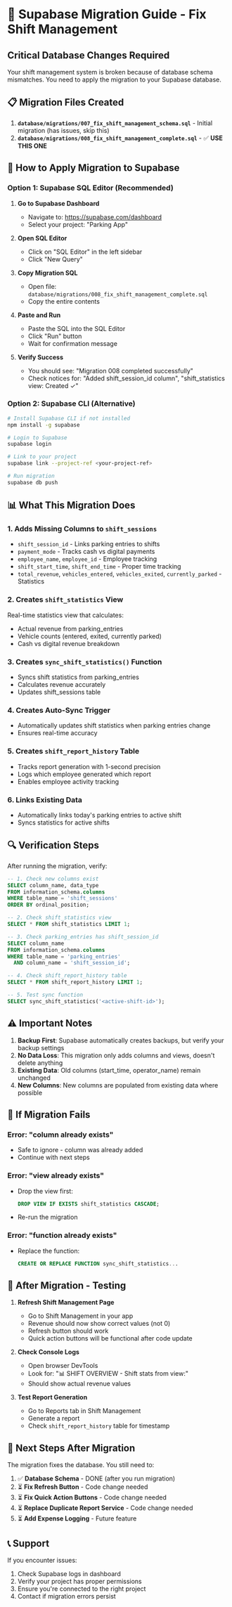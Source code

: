 # 🚀 Supabase Migration Guide - Fix Shift Management

## Critical Database Changes Required

Your shift management system is broken because of database schema mismatches. You need to apply the migration to your Supabase database.

## 📋 Migration Files Created

1. **`database/migrations/007_fix_shift_management_schema.sql`** - Initial migration (has issues, skip this)
2. **`database/migrations/008_fix_shift_management_complete.sql`** - ✅ **USE THIS ONE**

## 🎯 How to Apply Migration to Supabase

### Option 1: Supabase SQL Editor (Recommended)

1. **Go to Supabase Dashboard**
   - Navigate to: https://supabase.com/dashboard
   - Select your project: "Parking App"

2. **Open SQL Editor**
   - Click on "SQL Editor" in the left sidebar
   - Click "New Query"

3. **Copy Migration SQL**
   - Open file: `database/migrations/008_fix_shift_management_complete.sql`
   - Copy the entire contents

4. **Paste and Run**
   - Paste the SQL into the SQL Editor
   - Click "Run" button
   - Wait for confirmation message

5. **Verify Success**
   - You should see: "Migration 008 completed successfully"
   - Check notices for: "Added shift_session_id column", "shift_statistics view: Created ✓"

### Option 2: Supabase CLI (Alternative)

```bash
# Install Supabase CLI if not installed
npm install -g supabase

# Login to Supabase
supabase login

# Link to your project
supabase link --project-ref <your-project-ref>

# Run migration
supabase db push
```

## 📊 What This Migration Does

### 1. Adds Missing Columns to `shift_sessions`
- `shift_session_id` - Links parking entries to shifts
- `payment_mode` - Tracks cash vs digital payments
- `employee_name`, `employee_id` - Employee tracking
- `shift_start_time`, `shift_end_time` - Proper time tracking
- `total_revenue`, `vehicles_entered`, `vehicles_exited`, `currently_parked` - Statistics

### 2. Creates `shift_statistics` View
Real-time statistics view that calculates:
- Actual revenue from parking_entries
- Vehicle counts (entered, exited, currently parked)
- Cash vs digital revenue breakdown

### 3. Creates `sync_shift_statistics()` Function
- Syncs shift statistics from parking_entries
- Calculates revenue accurately
- Updates shift_sessions table

### 4. Creates Auto-Sync Trigger
- Automatically updates shift statistics when parking entries change
- Ensures real-time accuracy

### 5. Creates `shift_report_history` Table
- Tracks report generation with 1-second precision
- Logs which employee generated which report
- Enables employee activity tracking

### 6. Links Existing Data
- Automatically links today's parking entries to active shift
- Syncs statistics for active shifts

## 🔍 Verification Steps

After running the migration, verify:

```sql
-- 1. Check new columns exist
SELECT column_name, data_type
FROM information_schema.columns
WHERE table_name = 'shift_sessions'
ORDER BY ordinal_position;

-- 2. Check shift_statistics view
SELECT * FROM shift_statistics LIMIT 1;

-- 3. Check parking_entries has shift_session_id
SELECT column_name
FROM information_schema.columns
WHERE table_name = 'parking_entries'
  AND column_name = 'shift_session_id';

-- 4. Check shift_report_history table
SELECT * FROM shift_report_history LIMIT 1;

-- 5. Test sync function
SELECT sync_shift_statistics('<active-shift-id>');
```

## ⚠️ Important Notes

1. **Backup First**: Supabase automatically creates backups, but verify your backup settings
2. **No Data Loss**: This migration only adds columns and views, doesn't delete anything
3. **Existing Data**: Old columns (start_time, operator_name) remain unchanged
4. **New Columns**: New columns are populated from existing data where possible

## 🐛 If Migration Fails

### Error: "column already exists"
- Safe to ignore - column was already added
- Continue with next steps

### Error: "view already exists"
- Drop the view first:
  ```sql
  DROP VIEW IF EXISTS shift_statistics CASCADE;
  ```
- Re-run the migration

### Error: "function already exists"
- Replace the function:
  ```sql
  CREATE OR REPLACE FUNCTION sync_shift_statistics...
  ```

## 📝 After Migration - Testing

1. **Refresh Shift Management Page**
   - Go to Shift Management in your app
   - Revenue should now show correct values (not 0)
   - Refresh button should work
   - Quick action buttons will be functional after code update

2. **Check Console Logs**
   - Open browser DevTools
   - Look for: "📊 SHIFT OVERVIEW - Shift stats from view:"
   - Should show actual revenue values

3. **Test Report Generation**
   - Go to Reports tab in Shift Management
   - Generate a report
   - Check `shift_report_history` table for timestamp

## 🚦 Next Steps After Migration

The migration fixes the database. You still need to:

1. ✅ **Database Schema** - DONE (after you run migration)
2. ⏳ **Fix Refresh Button** - Code change needed
3. ⏳ **Fix Quick Action Buttons** - Code change needed
4. ⏳ **Replace Duplicate Report Service** - Code change needed
5. ⏳ **Add Expense Logging** - Future feature

## 📞 Support

If you encounter issues:
1. Check Supabase logs in dashboard
2. Verify your project has proper permissions
3. Ensure you're connected to the right project
4. Contact if migration errors persist
